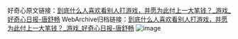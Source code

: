 好奇心原文链接：[到底什么人喜欢看别人打游戏，并愿为此付上一大笔钱？_游戏_好奇心日报-唐舒畅](https://www.qdaily.com/articles/6979.html)
WebArchive归档链接：[到底什么人喜欢看别人打游戏，并愿为此付上一大笔钱？_游戏_好奇心日报-唐舒畅](http://web.archive.org/web/20160426023317/http://www.qdaily.com:80/articles/6979.html)
![image](http://ww3.sinaimg.cn/large/007d5XDply1g3wbb8l0y3j30u070qnpd)
